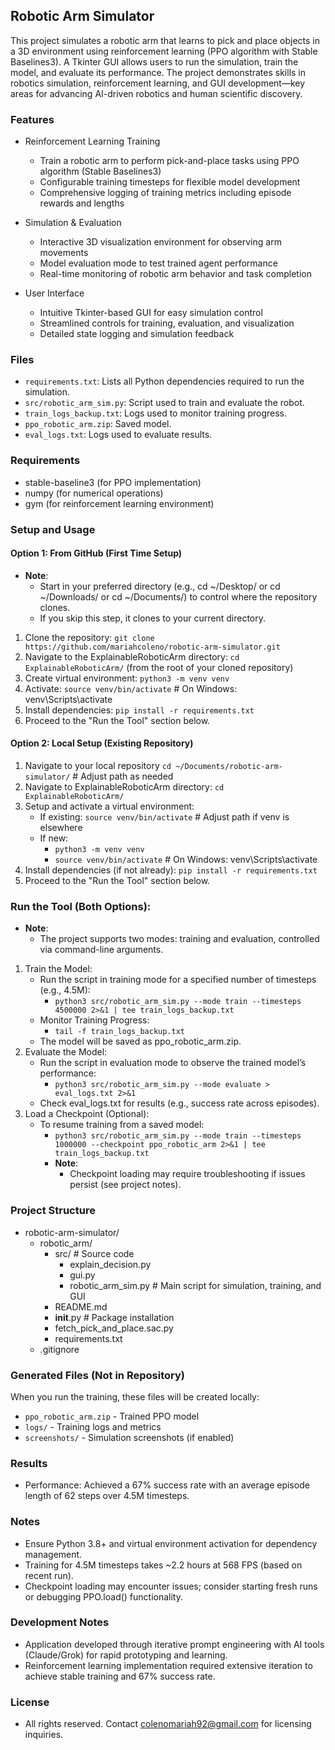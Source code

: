 ## Robotic Arm Simulator 
This project simulates a robotic arm that learns to pick and place objects in a 3D environment using reinforcement learning (PPO algorithm with Stable Baselines3). A Tkinter GUI allows users to run the simulation, train the model, and evaluate its performance. The project demonstrates skills in robotics simulation, reinforcement learning, and GUI development—key areas for advancing AI-driven robotics and human scientific discovery.

### Features
- Reinforcement Learning Training
  - Train a robotic arm to perform pick-and-place tasks using PPO algorithm (Stable Baselines3)
  - Configurable training timesteps for flexible model development
  - Comprehensive logging of training metrics including episode rewards and lengths

- Simulation & Evaluation
  - Interactive 3D visualization environment for observing arm movements
  - Model evaluation mode to test trained agent performance
  - Real-time monitoring of robotic arm behavior and task completion

- User Interface
  - Intuitive Tkinter-based GUI for easy simulation control
  - Streamlined controls for training, evaluation, and visualization
  - Detailed state logging and simulation feedback

### Files
- `requirements.txt`: Lists all Python dependencies required to run the simulation.
- `src/robotic_arm_sim.py`: Script used to train and evaluate the robot.
- `train_logs_backup.txt`: Logs used to monitor training progress.
- `ppo_robotic_arm.zip`: Saved model.
- `eval_logs.txt`: Logs used to evaluate results. 

### Requirements 
- stable-baseline3 (for PPO implementation)
- numpy (for numerical operations)
- gym (for reinforcement learning environment)

### Setup and Usage
#### Option 1: From GitHub (First Time Setup)
- **Note**:
  - Start in your preferred directory (e.g., cd ~/Desktop/ or cd ~/Downloads/ or cd ~/Documents/) to control where the repository clones. 
  - If you skip this step, it clones to your current directory.
1. Clone the repository: `git clone https://github.com/mariahcoleno/robotic-arm-simulator.git`
2. Navigate to the ExplainableRoboticArm directory: `cd ExplainableRoboticArm/` (from the root of your cloned repository)
3. Create virtual environment: `python3 -m venv venv`
4. Activate: `source venv/bin/activate` # On Windows: venv\Scripts\activate
5. Install dependencies: `pip install -r requirements.txt`
6. Proceed to the "Run the Tool" section below.

#### Option 2: Local Setup (Existing Repository)
1. Navigate to your local repository `cd ~/Documents/robotic-arm-simulator/` # Adjust path as needed
2. Navigate to ExplainableRoboticArm directory: `cd ExplainableRoboticArm/`
3. Setup and activate a virtual environment:
   - If existing: `source venv/bin/activate` # Adjust path if venv is elsewhere
   - If new:
     - `python3 -m venv venv`
     - `source venv/bin/activate` # On Windows: venv\Scripts\activate
4. Install dependencies (if not already): `pip install -r requirements.txt` 
5. Proceed to the "Run the Tool" section below.

### Run the Tool (Both Options):
- **Note**:
  - The project supports two modes: training and evaluation, controlled via command-line arguments.
1. Train the Model:
   - Run the script in training mode for a specified number of timesteps (e.g., 4.5M):
     - `python3 src/robotic_arm_sim.py --mode train --timesteps 4500000 2>&1 | tee train_logs_backup.txt`
   - Monitor Training Progress:
     - `tail -f train_logs_backup.txt`
   - The model will be saved as ppo_robotic_arm.zip.
2. Evaluate the Model: 
   - Run the script in evaluation mode to observe the trained model’s performance:
     - `python3 src/robotic_arm_sim.py --mode evaluate > eval_logs.txt 2>&1`
   - Check eval_logs.txt for results (e.g., success rate across episodes).
3. Load a Checkpoint (Optional): 
   - To resume training from a saved model:
     - `python3 src/robotic_arm_sim.py --mode train --timesteps 1000000 --checkpoint ppo_robotic_arm 2>&1 | tee train_logs_backup.txt`
     - **Note**:
       - Checkpoint loading may require troubleshooting if issues persist (see project notes). 
   
### Project Structure
- robotic-arm-simulator/
  - robotic_arm/
    - src/                  # Source code
      - explain_decision.py      
      - gui.py      
      - robotic_arm_sim.py  # Main script for simulation, training, and GUI
    - README.md
    - __init__.py           # Package installation
    - fetch_pick_and_place.sac.py
    - requirements.txt 
  - .gitignore

###  Generated Files (Not in Repository)
When you run the training, these files will be created locally:
- `ppo_robotic_arm.zip` - Trained PPO model
- `logs/` - Training logs and metrics
- `screenshots/` - Simulation screenshots (if enabled)

### Results
- Performance: Achieved a 67% success rate with an average episode length of 62 steps over 4.5M timesteps.

### Notes
- Ensure Python 3.8+ and virtual environment activation for dependency management.
- Training for 4.5M timesteps takes ~2.2 hours at 568 FPS (based on recent run).
- Checkpoint loading may encounter issues; consider starting fresh runs or debugging PPO.load() functionality.

### Development Notes
- Application developed through iterative prompt engineering with AI tools (Claude/Grok) for rapid prototyping and learning.
- Reinforcement learning implementation required extensive iteration to achieve stable training and 67% success rate.

### License
- All rights reserved. Contact colenomariah92@gmail.com for licensing inquiries.
